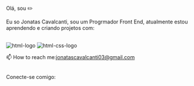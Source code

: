 Olá, sou :pencil2:

Eu so Jonatas Cavalcanti, sou um Progrmador Front End, atualmente estou aprendendo e criando projetos com:
<br>
<br>

<img src="https://img.shields.io/badge/HTML5-E34F26?style=for-the-badge&logo=html5&logoColor=white" alt=html-logo />
 <img src="https://img.shields.io/badge/CSS3-1572B6?style=for-the-badge&logo=css3&logoColor=white" alt=html-css-logo />

  :mailbox: How to reach me:jonatascavalcanti03@gmail.com

<br/>
 Conecte-se comigo:

 <p>
 <a href="https://www.instagram.com/jonatas.cavalcanti3/">
<img 
   
 </p>
 

 
